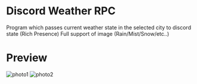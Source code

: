 # Discord Weather RPC
Program which passes current weather state in the selected city to discord state (Rich Presence)
Full support of image (Rain/Mist/Snow/etc..)
# Preview
![photo1](https://i.ibb.co/dmjzXYw/photo2.png)
![photo2](https://i.ibb.co/gRff5Yc/42823-308x399.png)
